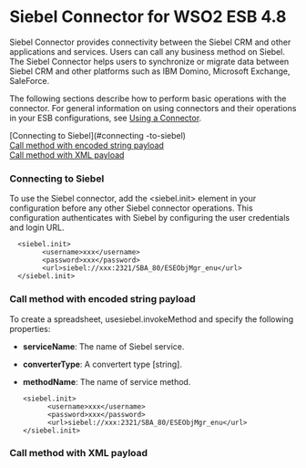# Siebel Connector for WSO2 ESB 4.8

Siebel Connector provides connectivity between the Siebel CRM and other applications and services. Users can call any business method on Siebel. The Siebel Connector helps users to synchronize or migrate data between Siebel CRM and other platforms such as IBM Domino, Microsoft Exchange, SaleForce.

The following sections describe how to perform basic operations with the connector. For general information on using connectors and their operations in your ESB configurations, see [Using a Connector](https://docs.wso2.com/display/ESB481/Using+a+Connector).

[Connecting to Siebel](#connecting -to-siebel)		
[Call method with encoded string payload](#call-method-with-encoded-string-payload)  
[Call method with XML payload](#call-method-with-xml-payload) 

### Connecting to Siebel
To use the Siebel connector, add the <siebel.init> element in your configuration before any other Siebel connector operations. This configuration authenticates with Siebel by configuring the user credentials and login URL.

      <siebel.init>
            <username>xxx</username>
            <password>xxx</password>
            <url>siebel://xxx:2321/SBA_80/ESEObjMgr_enu</url>
      </siebel.init>

### Call method with encoded string payload

To create a spreadsheet, usesiebel.invokeMethod and specify the following properties:

- **serviceName**: The name of Siebel service.
- **converterType**: A convertert type [string].
- **methodName**: The name of service method.

      <siebel.init>
            <username>xxx</username>
            <password>xxx</password>
            <url>siebel://xxx:2321/SBA_80/ESEObjMgr_enu</url>
      </siebel.init>
      
### Call method with XML payload

